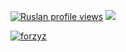 [![Ruslan profile views](https://u8views.com/api/v1/github/profiles/64924584/views/day-week-month-total-count.svg)](https://u8views.com/github/forzyz)
<a href="https://u8views.com/github/forzyz"><img src="https://u8views.com/api/v1/github/profiles/64924584/views/day-week-month-total-count.svg"></a>

<p align="left"> <a href="https://github.com/ryo-ma/github-profile-trophy"><img src="https://github-profile-trophy.vercel.app/?username=forzyz" alt="forzyz" /></a> </p>
